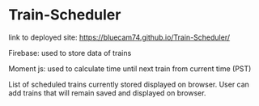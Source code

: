 # Train-Scheduler

link to deployed site: https://bluecam74.github.io/Train-Scheduler/

Firebase: used to store data of trains

Moment js: used to calculate time until next train from current time (PST)

List of scheduled trains currently stored displayed on browser. User can add trains that will remain saved and displayed on browser. 
